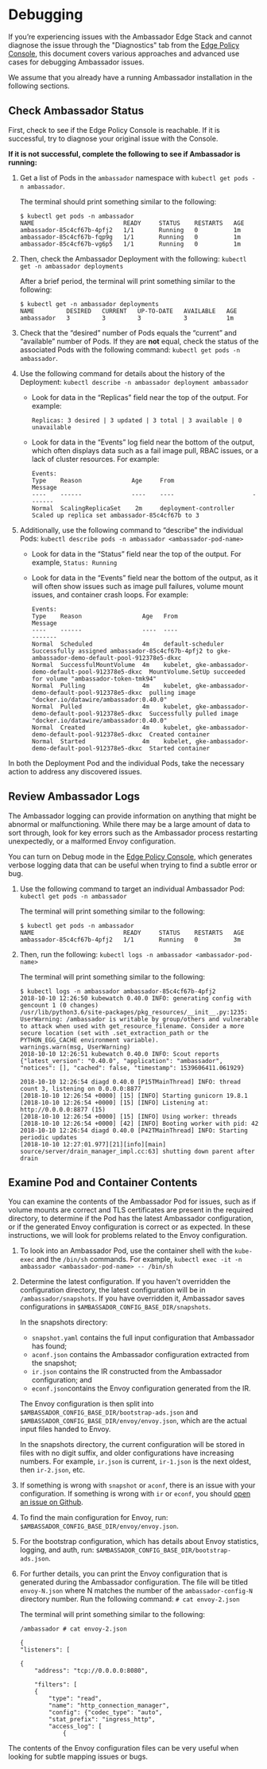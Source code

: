 # Debugging

If you’re experiencing issues with the Ambassador Edge Stack and cannot diagnose the issue through the "Diagnostics" tab from the [Edge Policy Console](../../using/edge-policy-console), this document covers various approaches and advanced use cases for debugging Ambassador issues.

We assume that you already have a running Ambassador installation in the following sections.

## Check Ambassador Status

First, check to see if the Edge Policy Console is reachable. If it is successful, try to diagnose your original issue with the Console.

**If it is not successful, complete the following to see if Ambassador is running:**

1. Get a list of Pods in the `ambassador` namespace with `kubectl get pods -n ambassador`.

    The terminal should print something similar to the following:

    ```console
    $ kubectl get pods -n ambassador
    NAME                         READY     STATUS    RESTARTS   AGE
    ambassador-85c4cf67b-4pfj2   1/1       Running   0          1m
    ambassador-85c4cf67b-fqp9g   1/1       Running   0          1m
    ambassador-85c4cf67b-vg6p5   1/1       Running   0          1m
    ```

2. Then, check the Ambassador Deployment with the following: `kubectl get -n ambassador deployments`

    After a brief period, the terminal will print something similar to the following:

    ```console
    $ kubectl get -n ambassador deployments
    NAME         DESIRED   CURRENT   UP-TO-DATE   AVAILABLE   AGE
    ambassador   3         3         3            3           1m
    ```

3. Check that the “desired” number of Pods equals the “current” and “available” number of Pods. If they are **not** equal, check the status of the associated Pods with the following command: `kubectl get pods -n ambassador`.
4. Use the following command for details about the history of the Deployment: `kubectl describe -n ambassador deployment ambassador`

    * Look for data in the “Replicas” field near the top of the output. For example:

      ```console
      Replicas: 3 desired | 3 updated | 3 total | 3 available | 0 unavailable
      ```

    * Look for data in the “Events” log field near the bottom of the output, which often displays data such as a fail image pull, RBAC issues, or a lack of cluster resources. For example:

        ```console
        Events:
        Type    Reason              Age     From                      Message
        ----    ------              ----    ----                      -------
        Normal  ScalingReplicaSet    2m     deployment-controller      Scaled up replica set ambassador-85c4cf67b to 3
        ```

5. Additionally, use the following command to “describe” the individual Pods: `kubectl describe pods -n ambassador <ambassador-pod-name>`

    * Look for data in the “Status” field near the top of the output. For example, `Status: Running`

    * Look for data in the “Events” field near the bottom of the output, as it will often show issues such as image pull failures, volume mount issues, and container crash loops. For example:

        ```console
        Events:
        Type    Reason                 Age   From                                                     Message
        ----    ------                 ----  ----                                                     -------
        Normal  Scheduled              4m    default-scheduler                                        Successfully assigned ambassador-85c4cf67b-4pfj2 to gke-ambassador-demo-default-pool-912378e5-dkxc
        Normal  SuccessfulMountVolume  4m    kubelet, gke-ambassador-demo-default-pool-912378e5-dkxc  MountVolume.SetUp succeeded for volume "ambassador-token-tmk94"
        Normal  Pulling                4m    kubelet, gke-ambassador-demo-default-pool-912378e5-dkxc  pulling image "docker.io/datawire/ambassador:0.40.0"
        Normal  Pulled                 4m    kubelet, gke-ambassador-demo-default-pool-912378e5-dkxc  Successfully pulled image "docker.io/datawire/ambassador:0.40.0"
        Normal  Created                4m    kubelet, gke-ambassador-demo-default-pool-912378e5-dkxc  Created container
        Normal  Started                4m    kubelet, gke-ambassador-demo-default-pool-912378e5-dkxc  Started container
        ```

In both the Deployment Pod and the individual Pods, take the necessary action to address any discovered issues.

## Review Ambassador Logs

The Ambassador logging can provide information on anything that might be abnormal or malfunctioning. While there may be a large amount of data to sort through, look for key errors such as the Ambassador process restarting unexpectedly, or a malformed Envoy configuration.

You can turn on Debug mode in the [Edge Policy Console](../../using/edge-policy-console), which generates verbose logging data that can be useful when trying to find a subtle error or bug.

1. Use the following command to target an individual Ambassador Pod: `kubectl get pods -n ambassador`

    The terminal will print something similar to the following:

    ```console
    $ kubectl get pods -n ambassador
    NAME                         READY     STATUS    RESTARTS   AGE
    ambassador-85c4cf67b-4pfj2   1/1       Running   0          3m
    ```

2. Then, run the following: `kubectl logs -n ambassador <ambassador-pod-name>`

   The terminal will print something similar to the following:

    ```console
    $ kubectl logs -n ambassador ambassador-85c4cf67b-4pfj2
    2018-10-10 12:26:50 kubewatch 0.40.0 INFO: generating config with gencount 1 (0 changes)
    /usr/lib/python3.6/site-packages/pkg_resources/__init__.py:1235: UserWarning: /ambassador is writable by group/others and vulnerable to attack when used with get_resource_filename. Consider a more secure location (set with .set_extraction_path or the PYTHON_EGG_CACHE environment variable).
    warnings.warn(msg, UserWarning)
    2018-10-10 12:26:51 kubewatch 0.40.0 INFO: Scout reports {"latest_version": "0.40.0", "application": "ambassador", "notices": [], "cached": false, "timestamp": 1539606411.061929}

    2018-10-10 12:26:54 diagd 0.40.0 [P15TMainThread] INFO: thread count 3, listening on 0.0.0.0:8877
    [2018-10-10 12:26:54 +0000] [15] [INFO] Starting gunicorn 19.8.1
    [2018-10-10 12:26:54 +0000] [15] [INFO] Listening at: http://0.0.0.0:8877 (15)
    [2018-10-10 12:26:54 +0000] [15] [INFO] Using worker: threads
    [2018-10-10 12:26:54 +0000] [42] [INFO] Booting worker with pid: 42
    2018-10-10 12:26:54 diagd 0.40.0 [P42TMainThread] INFO: Starting periodic updates
    [2018-10-10 12:27:01.977][21][info][main] source/server/drain_manager_impl.cc:63] shutting down parent after drain
    ```

## Examine Pod and Container Contents

You can examine the contents of the Ambassador Pod for issues, such as if volume mounts are correct and TLS certificates are present in the required directory, to determine if the Pod has the latest Ambassador configuration, or if the generated Envoy configuration is correct or as expected. In these instructions, we will look for problems related to the Envoy configuration.

1. To look into an Ambassador Pod, use the container shell with the `kube-exec` and the `/bin/sh` commands. For example, `kubectl exec -it -n ambassador <ambassador-pod-name> -- /bin/sh`
2. Determine the latest configuration. If you haven't overridden the configuration directory, the latest configuration will be in `/ambassador/snapshots`. If you have overridden it, Ambassador saves configurations in `$AMBASSADOR_CONFIG_BASE_DIR/snapshots`.

    In the snapshots directory:

    * `snapshot.yaml` contains the full input configuration that Ambassador has found;
    * `aconf.json` contains the Ambassador configuration extracted from the snapshot;
    * `ir.json` contains the IR constructed from the Ambassador configuration; and
    * `econf.json`contains the Envoy configuration generated from the IR.

    The Envoy configuration is then split into `$AMBASSADOR_CONFIG_BASE_DIR/bootstrap-ads.json` and `$AMBASSADOR_CONFIG_BASE_DIR/envoy/envoy.json`, which are the actual input files handed to Envoy.

    In the snapshots directory, the current configuration will be stored in files with no digit suffix, and older configurations have increasing numbers. For example, `ir.json` is current, `ir-1.json` is the next oldest, then `ir-2.json`, etc.

5. If something is wrong with `snapshot` or `aconf`, there is an issue with your configuration. If something is wrong with `ir` or `econf`, you should [open an issue on Github](https://github.com/datawire/ambassador/issues/new/choose).
6. To find the main configuration for Envoy, run: `$AMBASSADOR_CONFIG_BASE_DIR/envoy/envoy.json`.
7. For the bootstrap configuration, which has details about Envoy statistics, logging, and auth, run: `$AMBASSADOR_CONFIG_BASE_DIR/bootstrap-ads.json`.
8. For further details, you can print the Envoy configuration that is generated during the Ambassador configuration. The file will be titled `envoy-N.json` where N matches the number of the `ambassador-config-N` directory number. Run the following command: `# cat envoy-2.json`

    The terminal will print something similar to the following:

    ```console
    /ambassador # cat envoy-2.json

    {
    "listeners": [

    {
        "address": "tcp://0.0.0.0:8080",

        "filters": [
        {
            "type": "read",
            "name": "http_connection_manager",
            "config": {"codec_type": "auto",
            "stat_prefix": "ingress_http",
            "access_log": [
                {
    ```

The contents of the Envoy configuration files can be very useful when looking for subtle mapping issues or bugs.
